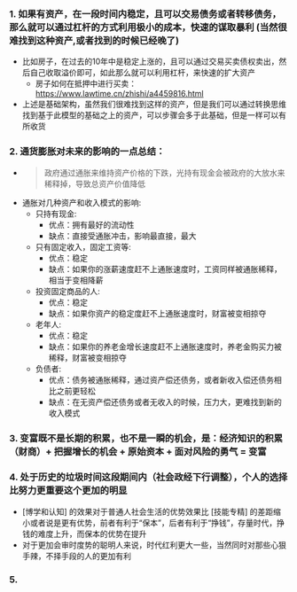 ### 1. 如果有资产，在一段时间内稳定，且可以交易债务或者转移债务，那么就可以通过杠杆的方式利用极小的成本，快速的谋取暴利 (当然很难找到这种资产,或者找到的时候已经晚了)
- 比如房子，在过去的10年中是稳定上涨的，且可以通过交易买卖债权卖出，然后自己收取溢价即可，如此那么就可以利用杠杆，来快速的扩大资产
  - 房子如何在抵押中进行买卖：https://www.lawtime.cn/zhishi/a4459816.html
- 上述是基础架构，虽然我们很难找到这样的资产，但是我们可以通过转换思维找到基于此模型的基础之上的资产，可以步骤会多于此基础，但是一样可以有所收货

### 2. 通货膨胀对未来的影响的一点总结：
- > 政府通过通胀来维持资产价格的下跌，光持有现金会被政府的大放水来稀释掉，导致总资产价值降低
- 通胀对几种资产和收入模式的影响:
  - 只持有现金:
    - 优点：拥有最好的流动性
    - 缺点：直接受通胀冲击，影响最直接，最大 
  - 只有固定收入，固定工资等:
    - 优点：稳定
    - 缺点：如果你的涨薪速度赶不上通胀速度时，工资同样被通胀稀释，相当于变相降薪
  - 投资固定商品的人:
    - 优点：稳定
    - 缺点：如果你资产的稳定度赶不上通胀速度时，财富被变相掠夺
  - 老年人:
    - 优点：稳定
    - 缺点：如果你的养老金增长速度赶不上通胀速度时，养老金购买力被稀释，财富被变相掠夺
  - 负债者:
    - 优点：债务被通胀稀释，通过资产偿还债务，或者新收入偿还债务相比之前更轻松
    - 缺点：在无资产偿还债务或者无收入的时候，压力大，更难找到新的收入模式
   
### 3. 变富既不是长期的积累，也不是一瞬的机会，是：经济知识的积累（财商）+ 把握增长的机会 + 原始资本 + 面对风险的勇气 = 变富

### 4. 处于历史的垃圾时间这段期间内（社会政经下行调整），个人的选择比努力更重要这个更加的明显
- [博学和认知] 的效果对于普通人社会生活的优势效果比 [技能专精] 的差距缩小或者说是更有优势，前者有利于“保本”，后者有利于“挣钱”，存量时代，挣钱的难度上升，而保本的优势在提升
- 对于更加会审时度势的聪明人来说，时代红利更大一些，当然同时对那些心狠手辣，不择手段的人的更加有利

### 5. 
